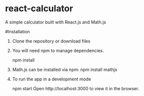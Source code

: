 # react-calculator

A simple calculator built with React.js and Math.js

#Installation
1. Clone the repository or download files

2. You will need npm to manage dependencies.

    npm install
    
3. Math.js can be installed via npm:
    npm install mathjs
    
4. To run the app in a development mode

    npm start
    Open http://localhost:3000 to view it in the browser.
